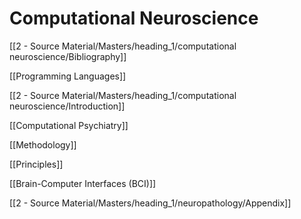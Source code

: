 # Computational Neuroscience

[[2 - Source Material/Masters/heading_1/computational neuroscience/Bibliography]]

[[Programming Languages]]

[[2 - Source Material/Masters/heading_1/computational neuroscience/Introduction]]

[[Computational Psychiatry]]

[[Methodology]]

[[Principles]]

[[Brain-Computer Interfaces (BCI)]]

[[2 - Source Material/Masters/heading_1/neuropathology/Appendix]]